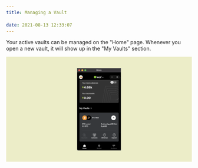 ```yaml
---
title: Managing a Vault  

date: 2021-08-13 12:33:07
---
```


Your active vaults can be managed on the "Home" page. Whenever you open a new vault, it will show up in the "My Vaults" section. 

![](../assets/manage-vault.png)






